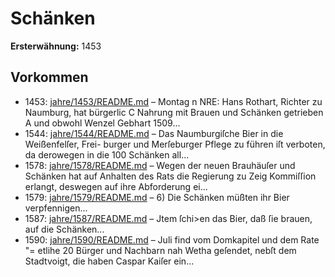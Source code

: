 # Schänken

**Ersterwähnung:** 1453

## Vorkommen
- 1453: [jahre/1453/README.md](../jahre/1453/README.md) – Montag n
NRE: Hans Rothart, Richter zu Naumburg, hat bürgerlic
C Nahrung mit Brauen und Schänken getrieben A
und obwohl Wenzel Gebhart 1509...
- 1544: [jahre/1544/README.md](../jahre/1544/README.md) – Das Naumburgiſche Bier in die Weißenfelſer, Frei-
burger und Merſeburger Pflege zu führen iſt verboten,
da derowegen in die 100 Schänken all...
- 1578: [jahre/1578/README.md](../jahre/1578/README.md) – Wegen der neuen Brauhäuſer und Schänken hat auf
Anhalten des Rats die Regierung zu Zeig Kommiſſion
erlangt, deswegen auf ihre Abforderung ei...
- 1579: [jahre/1579/README.md](../jahre/1579/README.md) – 6) Die Schänken müßten ihr Bier verpfennigen...
- 1587: [jahre/1587/README.md](../jahre/1587/README.md) – Jtem ſchi>en das Bier, daß ſie
brauen, auf die Schänken...
- 1590: [jahre/1590/README.md](../jahre/1590/README.md) – Juli find vom Domkapitel und dem Rate "=
etlihe 20 Bürger und Nachbarn nah Wetha geſendet,
nebſt dem Stadtvoigt, die haben Caspar Kaiſer ein...
